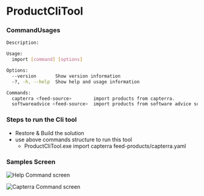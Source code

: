 # ProductCliTool

### CommandUsages

````bash
Description:

Usage:
  import [command] [options]

Options:
  --version       Show version information
  -?, -h, --help  Show help and usage information

Commands:
  capterra <feed-source>        import products from capterra.
  softwareadvice <feed-source>  import products from software advice source.

````

### Steps to run the Cli tool 
 - Restore & Build the solution
 - use above commands structure to run this tool
	- ProductCliTool.exe import capterra feed-products/capterra.yaml

### Samples Screen 

![Help Command screen](https://github.com/nemi-chand/ProductCliTool/blob/main/sample-images\HelpScreen.JPG?raw=true)

![Capterra Command screen](https://github.com/nemi-chand/ProductCliTool/blob/main/sample-images\CapterraOutput.JPG?raw=true)
